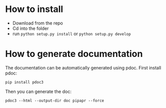 # How to install

- Download from the repo
- Cd into the folder
- run ``python setup.py install`` or ``python setup.py develop``

# How to generate documentation

The documentation can be automatically generated using pdoc. First install pdoc:

``pip install pdoc3``

Then you can generate the doc:

``pdoc3 --html --output-dir doc pipapr --force``